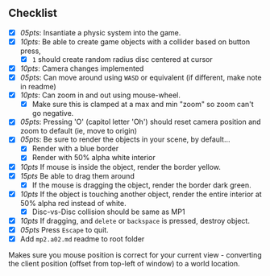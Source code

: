 
## Checklist
- [x] *05pts*: Insantiate a physic system into the game.
- [x] *10pts*: Be able to create game objects with a collider based on button press,
    - [x] `1` should create random radius disc centered at cursor
- [x] *10pts*: Camera changes implemented
- [x] *05pts*: Can move around using `WASD` or equivalent (if different, make note in readme)
- [x] *10pts*: Can zoom in and out using mouse-wheel.
    - [x] Make sure this is clamped at a max and min "zoom" so zoom can't go negative.
- [x] *05pts*: Pressing 'O' (capitol letter 'Oh') should reset camera position and zoom to default (ie, move to origin)
- [x] *05pts*: Be sure to render the objects in your scene, by default...
    - [x] Render with a blue border
    - [x] Render with 50% alpha white interior
- [x] *10pts* If mouse is inside the object, render the border yellow.
- [x] *15pts* Be able to drag them around
    - [x] If the mouse is dragging the object, render the border dark green.
- [x] *10pts* If the object is touching another object, render the entire interior at 50% alpha red instead of white.
    - [x] Disc-vs-Disc collision should be same as MP1
- [x] *10pts* If dragging, and `delete` or `backspace` is pressed, destroy object.
- [x] *05pts* Press `Escape` to quit.
- [x] Add `mp2.a02.md` readme to root folder

Makes sure you mouse position is correct for your current view - converting the client position (offset from top-left of window) to a world location.  
